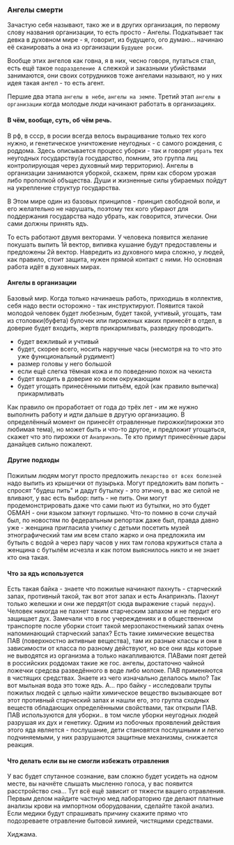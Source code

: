 ### Ангелы смерти

Зачастую себя называют, тако же и в других организация, по первому слову названия организации, то есть просто - Ангелы. Подкатывает так девка в духовном мире - я, говорит, из будущего, ого думаю... начинаю её сканировать а она из организации `Будущее росии`. 

Вообще этих ангелов как говна, я в них, чесно говоря, путаться стал, есть ещё такое `подразделение А` слежкой и заказными убийствами занимаются, они своих сотрудников тоже ангелами называют, но у них идея такая ангел - то есть агент.

Першие два этапа `ангелы в небе`, `ангелы на земле`.
Третий этап `ангелы в организации` когда молодые люди начинают работать в организациях.


#### В чём, вообще, суть, об чём речь.

В рф, в ссср, в росии всегда велось выращивание только тех кого нужно, и генетическое уничтожение неугодных - с самого рождения, с роддома. 
Здесь описывается процесс уборки - так и говорят `убрать` тех неугодных государству(а государство, помним, это группа лиц контролирующая через духовный мир территорию). Ангелы в организации занимаются уборкой, скажем, прям как сбором урожая либо прополкой объщества. Души и жизненные силы убираемых пойдут на укрепление структур государства.

В Этом мире один из базовых принципов - принцип свободной воли, и его желательно не нарушать, поэтому тех кого убирают для поддержания государства надо убрать, как говорится, этически. Они сами должны принять ядъ.

То есть работают двумя векторами. У человека появится желание покушать выпить 1й вектор, випивка кушание будут предоставлены и предложены 2й вектор. Навредить из духовного мира сложно, у людей, как правило, стоит защита, нужен прямой контакт с ними. Но основная работа идёт в духовных мирах. 


#### Ангелы в организации 

Базовый мир. Когда только начинаешь работь, приходишь в коллектив, себя надо вести осторожно - так инструктируют. Появится такой молодой человек будет любезным, будет такой, учтивый, угощать, там из столовки(буфета) булочек или пироженых каких принесёт в отдел, в доверие будет входить, жертв прикармливать, разведку проводить.

- будет вежливый и учтивый
- будет, скорее всего, носить наручные часы (несмотря на то что это уже функциональный рудимент)
- размер головы у него большой
- если ещё слегка тёмная кожа и по поведению похож на чекиста
- будет входить в доверие ко всем окружающим
- будет угощать принесёнными питьём, едой (как правило выпечка) прикармливать

Как правило он проработает от года до трёх лет - им же нужно выполнить работу и идти дальше в другую организацию.
В определённый момент он принесёт отравленные пирожки(пирожки это любимая тема), но может быть и что-то другое, и предложит угощаться, скажет что это пирожки от `Анапринэль`. Те кто примут принесённые дары данайцев сильно пожалеют.


#### Другие подходы

Пожилым людям могут просто предложить `лекарство от всех болезней` надо выпить из крышечки от пузырька.
Могут предложить вам попить - спросят "будеш пить" и дадут бутылку - это этично, в вас же силой не вливают, у вас есть выбор: пить - не пить. Они могут продемонстрировать даже что сами пьют из бутылки, но это будет ОБМАН - они языком заткнут горлышко. Что-то помню в сочи случай был, по новостям по федеральным репортаж даже был, правда давно уже - женщина пригласила училку с детьми посетить музей этнографический там им всем стало жарко и она предложила им бутыль с водой а через пару часов у них там голова кружиться стала а женщина с бутылём исчезла и как потом выяснилось никто и не знает кто она такая.


#### Что за ядъ используется 

Есть такая байка - знаете что пожилые начинают пахнуть - старческий запах, противный такой, так вот этот запах и есть Анапринэль. Пахнут только желешки и они же пердят(от сюда выражение `старый пердун`). Человек никогда не пахнет таким старческим запахом и не пердит его защищает дух.
Замечали что в гос учереждениях и в общественном транспорте после уборки стоит такой мерзопакостненький запах очень напоминающий старческий запах?
Есть такие химические вещества ПАВ (поверхностно активные вещества), там их разные классы и они в зависимости от класса по разному действуют, но все они яды которые не выводятся из организма а только накапливаются. ПАВами поят детей в российских роддомах такие же гос. ангелы, достаточно чайной ложечки средсва разведённого в воде либо молоке. ПАВ применяются в чистящих средствах. Знаете из чего изначально делалось мыло? Так вот мыльная вода это тоже ядъ. А... про байку - исследовали трупы пожилых людей с целью найти химическое вещество вызывающее вот этот противный старческий запах и нашли его, это группа сходных веществ обладающих определёнными свойствами, так открыли ПАВ. ПАВ используются для уборки.. в том числе уборки неугодных людей разрушая их дух и генетику. Одним из побочных проявлений действия этого яда является - послушание, дети становятся послушными и легко подчиняемыми, у них разрушаются защитные механизмы, снижается реакция.


#### Что делать если вы не смогли избежать отравления

У вас будет спутанное сознание, вам сложно будет усидеть на одном месте, вы начнёте слышать мысленно голоса, у вас появится расстройство сна...
Тут всё ещё зависит от тяжести вашего отравления. Первым делом найдите частную мед лабораторию где делают платные анализы крови на импортном оборудовании, сделайте такой анализ. Если медики будут спрашивать причину скажите прямо что подозреваете отравление бытовой химией, чистящими средствами.

Хиджама. 

